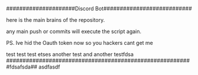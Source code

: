 #####################Discord Bot###########################

here is the main brains of the repository.

any main push or commits will execute the script again.

PS. Ive hid the Oauth token now so you hackers cant get me

test test test etses another test and another testfdsa
#########################################################fdsafsda##
asdfasdf
